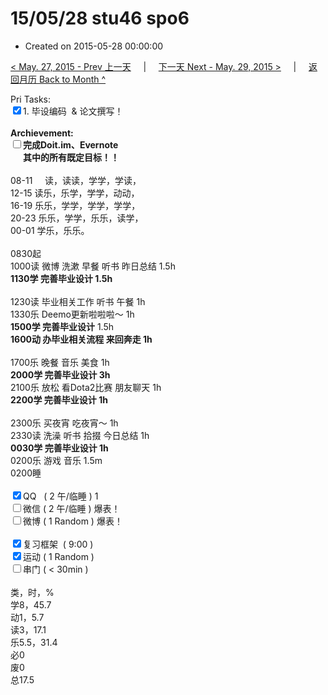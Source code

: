 # 15/05/28 stu46 spo6

- Created on 2015-05-28 00:00:00

[< May. 27, 2015 - Prev 上一天](/_archived/lifelogs/2015/05/d27.md) &nbsp; &nbsp; | &nbsp; &nbsp; [下一天 Next - May. 29, 2015 >](/_archived/lifelogs/2015/05/d29.md) &nbsp; &nbsp; |  &nbsp; &nbsp; [返回月历 Back to Month ^](/_archived/lifelogs/2015/05/index.md)
<br/><div>Pri Tasks:<br clear="none"/><input type="checkbox" checked="true" />1. 毕设编码  & 论文撰写！</div><div><br clear="none"/></div><div><strong>Archievement:</strong></div><div><strong><input type="checkbox" />完成Doit.im、</strong><strong>Evernote</strong></div><div><strong>      其中的</strong><strong>所有</strong><strong>既定目标！！</strong></div><div><div><br clear="none"/></div>08-11     读，读读，学学，学读，</div><div>12-15 读乐，乐学，学学，动动，<br clear="none"/>16-19 乐乐，学学，学学，学学，<br clear="none"/>20-23 乐乐，学学，乐乐，读学，</div><div><div>00-01 学乐，乐乐。</div><div><br clear="none"/></div>0830起<br clear="none"/>1000读 微博 洗漱 早餐 听书 昨日总结 1.5h</div><div><strong>1130学</strong><strong> 完善毕业设计</strong><strong> 1.5h</strong></div><div><div><br clear="none"/></div>1230读 毕业相关工作 听书 午餐 1h</div><div>1330乐 Deemo更新啦啦啦～ 1h</div><div><strong>1500学 完善毕业设计</strong> 1.5h<div><strong>1600动 办毕业相关流程 来回奔走 1h</strong></div></div><div><br clear="none"/></div><div>1700乐 晚餐 音乐 美食 1h</div><div><strong>2000学 完善毕业设计 3h</strong><div>2100乐 放松 看Dota2比赛 朋友聊天 1h</div><div><strong>2200学 完善毕业设计 1h</strong></div><div><br clear="none"/></div><div>2300乐 买夜宵 吃夜宵～ 1h</div>2330读 洗澡 听书 拾掇 今日总结 1h</div><div><strong>0030学 完善毕业设计 1h</strong></div><div>0200乐 游戏 音乐 1.5m</div><div>0200睡</div><div><br clear="none"/></div><div><input type="checkbox" checked="true" />QQ   ( 2 午/临睡 ) 1<br clear="none"/><input type="checkbox" />微信 ( 2 午/临睡 ) 爆表！</div><div><input type="checkbox" />微博 ( 1 Random ) 爆表！</div><div><br clear="none"/></div><div><input type="checkbox" checked="true" />复习框架  ( 9:00 ) <br clear="none"/></div><div><input type="checkbox" checked="true" />运动 ( 1 Random ) </div><div><input type="checkbox" />串门 ( < 30min ) </div><div><div><br clear="none"/></div>类，时，%<br clear="none"/>学8，45.7<br clear="none"/>动1，5.7<br clear="none"/>读3，17.1<br clear="none"/>乐5.5，31.4<br clear="none"/>必0<br clear="none"/>废0<br clear="none"/>总17.5</div>

